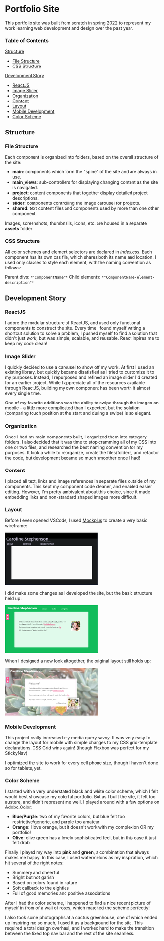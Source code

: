 # Portfolio Site

This portfolio site was built from scratch in spring 2022 to represent my work learning web development and design over the past year.

### Table of Contents

[Structure](https://github.com/MissLiner/portfolio#structure)
- [File Structure](https://github.com/MissLiner/portfolio#file-structure)
- [CSS Structure](https://github.com/MissLiner/portfolio#css-structure)

[Development Story](https://github.com/MissLiner/portfolio#development-story)
- [ReactJS](https://github.com/MissLiner/portfolio#reactjs)
- [Image Slider](https://github.com/MissLiner/portfolio#image-slider)
- [Organization](https://github.com/MissLiner/portfolio#organization)
- [Content](https://github.com/MissLiner/portfolio#content)
- [Layout](https://github.com/MissLiner/portfolio#layout)
- [Mobile Development](https://github.com/MissLiner/portfolio#mobile-development)
- [Color Scheme](https://github.com/MissLiner/portfolio#color-scheme)

## Structure

### File Structure

Each component is organized into folders, based on the overall structure of the site:

- **main**: components which form the "spine" of the site and are always in use.
- **main_views**: sub-controllers for displaying changing content as the site is navigated.
- **project**: content components that together display detailed project descriptions.
- **slider**: components controlling the image carousel for projects.
- **shared**: text content files and components used by more than one other component.

Images, screenshots, thumbnails, icons, etc. are housed in a separate **assets** folder

### CSS Structure

All color schemes and element selectors are declared in *index.css*. Each component has its own css file, which shares both its name and location. I used only classes to style each element, with the naming convention as follows:

Parent divs: `*"ComponentName"*`
Child elements: `*"ComponentName-element-description"*`

## Development Story

### ReactJS

I adore the modular structure of ReactJS, and used only functional components to construct the site. Every time I found myself writing a shortcut solution to solve a problem, I pushed myself to find a solution that didn't just *work*, but was simple, scalable, and reusable. React inpires me to keep my code clean!

### Image Slider

I quickly decided to use a carousel to show off my work. At first I used an existing library, but quickly became disatisfied as I tried to customize it to my purposes. Instead, I repurposed and refined an image slider I'd created for an earlier project. While I appreciate all of the resources available through ReactJS, building my own component has been worth it almost every single time.

One of my favorite additions was the ability to swipe through the images on mobile - a little more complicated than I expected, but the solution (comparing touch position at the start and during a swipe) is so elegant.

### Organization

Once I had my main components built, I organized them into category folders. I also decided that it was time to stop cramming all of my CSS into one or two files, and researched the best naming convention for my purposes. It took a while to reorganize, create the files/folders, and refactor the code, but development became so much smoother once I had!

### Content

I placed all text, links and image references in separate files outside of my components. This kept my component code cleaner, and enabled easier editing. However, I'm pretty ambivalent about this choice, since it made embedding links and non-standard shaped images more difficult.

### Layout

Before I even opened VSCode, I used [Mockplus](https://www.mockplus.com/) to create a very basic wireframe:

  <img src="./src/assets/images/screenshots/portfolio_mock.svg" width="300" 
  alt="mock of portfolio site">

I did make some changes as I developed the site, but the basic structure held up:

  <img src="./src/assets/images/screenshots/portfolio_actual.svg" width="300" 
  alt="published portfolio site">
  
When I designed a new look altogether, the original layout still holds up:

  <img src="./src/assets/images/screenshots/portfolio_redesign.svg" width="300" 
  alt="redesigned portfolio site">
  
### Mobile Development

This project really increased my media query savvy. It was very easy to change the layout for mobile with simple changes to my CSS grid-template declarations. CSS Grid wins again! (though Flexbox was perfect for my StickyNav)

I optimized the site to work for every cell phone size, though I haven't done so for tablets, yet.

### Color Scheme

I started with a very understated black and white color scheme, which I felt would best showcase my colorful portfolio. But as I built the site, it felt too austere, and didn't represent me well. I played around with a few options on [Adobe Color](https://color.adobe.com/):

- **Blue/Purple**: two of my favorite colors, but blue felt too restrictive/generic, and purple too amateur
- **Orange**: I love orange, but it doesn't work with my complexion OR my portfolio!
- **Olive**: olive green has a lovely sophisticated feel, but in this case it just felt drab

Finally I played my way into **pink** and **green**, a combination that always makes me happy. In this case, I used watermelons as my inspiration, which hit several of the right notes:

- Summery and cheerful
- Bright but not garish
- Based on colors found in nature
- Soft callback to the eighties
- Full of good memories and positive associations

After I had the color scheme, I happened to find a nice recent picture of myself in front of a wall of roses, which matched the scheme perfectly!

I also took some photographs at a cactus greenhouse, one of which ended up inspiring me so much, I used it as a background for the site. This required a total design overhaul, and I worked hard to make the transition between the fixed top nav bar and the rest of the site seamless. 

